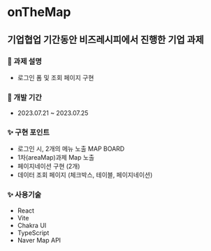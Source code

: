 # onTheMap 
## 기업협업 기간동안 비즈레시피에서 진행한 기업 과제

### 📍 과제 설명
-  로그인 폼 및 조회 페이지 구현
### 📍 개발 기간
-  2023.07.21 ~ 2023.07.25

### ✨ 구현 포인트
- 로그인 시, 2개의 메뉴 노출 MAP BOARD
- 1차(areaMap)과제 Map 노출
- 페이지네이션 구현 (2개)
- 데이터 조회 페이지 (체크박스, 테이블, 페이지네이션)

### ✨ 사용기술
- React
- Vite 
- Chakra UI
- TypeScript
- Naver Map API
